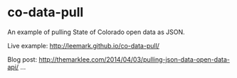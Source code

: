co-data-pull
============

An example of pulling State of Colorado open data as JSON.

Live example: <http://leemark.github.io/co-data-pull/>

Blog post: <http://themarklee.com/2014/04/03/pulling-json-data-open-data-api/>
...